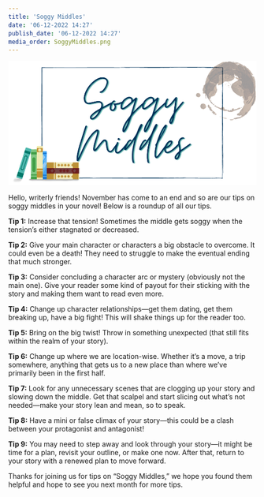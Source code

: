 ```yaml
---
title: 'Soggy Middles'
date: '06-12-2022 14:27'
publish_date: '06-12-2022 14:27'
media_order: SoggyMiddles.png
---
```


![Soggy Middles](SoggyMiddles.png "SoggyMiddles")

Hello, writerly friends! November has come to an end and so are our tips on soggy middles in your novel! Below is a roundup of all our tips.

**Tip 1:** Increase that tension! Sometimes the middle gets soggy when the tension’s either stagnated or decreased. 

**Tip 2:** Give your main character or characters a big obstacle to overcome. It could even be a death! They need to struggle to make the eventual ending that much stronger. 

**Tip 3:** Consider concluding a character arc or mystery (obviously not the main one). Give your reader some kind of payout for their sticking with the story and making them want to read even more. 

**Tip 4:** Change up character relationships—get them dating, get them breaking up, have a big fight! This will shake things up for the reader too. 

**Tip 5:** Bring on the big twist! Throw in something unexpected (that still fits within the realm of your story). 

**Tip 6:** Change up where we are location-wise. Whether it’s a move, a trip somewhere, anything that gets us to a new place than where we’ve primarily been in the first half. 

**Tip 7:** Look for any unnecessary scenes that are clogging up your story and slowing down the middle. Get that scalpel and start slicing out what’s not needed—make your story lean and mean, so to speak. 

**Tip 8:** Have a mini or false climax of your story—this could be a clash between your protagonist and antagonist! 

**Tip 9:** You may need to step away and look through your story—it might be time for a plan, revisit your outline, or make one now. After that, return to your story with a renewed plan to move forward. 

Thanks for joining us for tips on “Soggy Middles,” we hope you found them helpful and hope to see you next month for more tips. 

